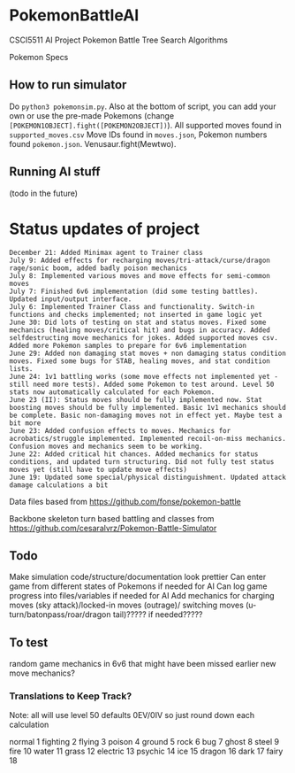 # PokemonBattleAI
CSCI5511 AI Project Pokemon Battle Tree Search Algorithms 

Pokemon Specs

## How to run simulator
Do `python3 pokemonsim.py`. Also at the bottom of script, you can add your own or use the pre-made Pokemons (change `[POKEMON1OBJECT].fight([POKEMON2OBJECT])`).
All supported moves found in `supported_moves.csv`
Move IDs found in `moves.json`, Pokemon numbers found `pokemon.json`. Venusaur.fight(Mewtwo).


## Running AI stuff
(todo in the future)

# Status updates of project
```
December 21: Added Minimax agent to Trainer class
July 9: Added effects for recharging moves/tri-attack/curse/dragon rage/sonic boom, added badly poison mechanics
July 8: Implemented various moves and move effects for semi-common moves
July 7: Finished 6v6 implementation (did some testing battles). Updated input/output interface.
July 6: Implemented Trainer Class and functionality. Switch-in functions and checks implemented; not inserted in game logic yet
June 30: Did lots of testing on stat and status moves. Fixed some mechanics (healing moves/critical hit) and bugs in accuracy. Added selfdestructing move mechanics for jokes. Added supported moves csv. Added more Pokemon samples to prepare for 6v6 implementation
June 29: Added non damaging stat moves + non damaging status condition moves. Fixed some bugs for STAB, healing moves, and stat condition lists.
June 24: 1v1 battling works (some move effects not implemented yet - still need more tests). Added some Pokemon to test around. Level 50 stats now automatically calculated for each Pokemon. 
June 23 (II): Status moves should be fully implemented now. Stat boosting moves should be fully implemented. Basic 1v1 mechanics should be complete. Basic non-damaging moves not in effect yet. Maybe test a bit more
June 23: Added confusion effects to moves. Mechanics for acrobatics/struggle implemented. Implemented recoil-on-miss mechanics. Confusion moves and mechanics seem to be working.
June 22: Added critical hit chances. Added mechanics for status conditions, and updated turn structuring. Did not fully test status moves yet (still have to update move effects)
June 19: Updated some special/physical distinguishment. Updated attack damage calculations a bit
```

Data files based from https://github.com/fonse/pokemon-battle

Backbone skeleton turn based battling and classes from https://github.com/cesaralvrz/Pokemon-Battle-Simulator

## Todo
Make simulation code/structure/documentation look prettier
Can enter game from different states of Pokemons if needed for AI
Can log game progress into files/variables if needed for AI
Add mechanics for charging moves (sky attack)/locked-in moves (outrage)/ switching moves (u-turn/batonpass/roar/dragon tail)????? if needed?????

## To test
random game mechanics in 6v6 that might have been missed earlier
new move mechanics?

### Translations to Keep Track?
Note: all will use level 50 defaults 0EV/0IV so just round down each calculation

normal 1
fighting 2
flying 3
poison 4
ground 5
rock 6
bug 7
ghost 8
steel 9
fire 10
water 11
grass 12
electric 13
psychic 14
ice 15
dragon 16
dark 17
fairy 18
